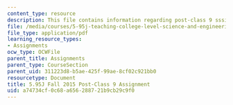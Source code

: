 ```yaml
---
content_type: resource
description: This file contains information regarding post-class 9 sssignment.
file: /media/courses/5-95j-teaching-college-level-science-and-engineering-fall-2015/a74734cf0c68a656288721b9cb29c9f0_MIT5_95JF15_Assignment9.pdf
file_type: application/pdf
learning_resource_types:
- Assignments
ocw_type: OCWFile
parent_title: Assignments
parent_type: CourseSection
parent_uid: 311223d8-b5ae-425f-99ae-8cf02c921bb0
resourcetype: Document
title: 5.95J Fall 2015 Post-Class 9 Assignment
uid: a74734cf-0c68-a656-2887-21b9cb29c9f0
---
```

